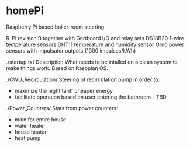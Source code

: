 homePi
======

Raspberry Pi based boiler-room steering.

R-Pi revision B together with Gertboard I/O and relay sets
DS18B20 1-wire temperature sensors
DHT11 temperature and humidity sensor
Orno power sensors with impulsator outputs (1000 impulses/kWh)


./startup.txt
Description What needs to be intalled on a clean system to make things work.
Based on Rasbpian OS.


./CWU_Recirculation/
Steering of recirculation pump in order to:
- maximize the night tariff cheaper energy
- facilitate operation based on user entering the bathroom - TBD

./Power_Counters/
Stats from power counters:
- main for entire house
- water heater
- house heater
- heat pump
